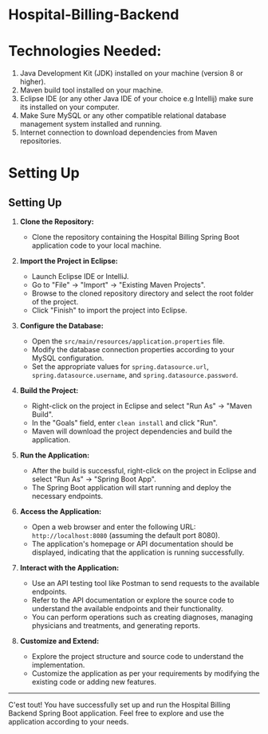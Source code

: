 # Hospital-Billing-Backend

# Technologies Needed:

1) Java Development Kit (JDK) installed on your machine (version 8 or higher).
2) Maven build tool installed on your machine.
3) Eclipse IDE (or any other Java IDE of your choice e.g Intellij) make sure its installed on your computer.
4) Make Sure MySQL or any other compatible relational database management system installed and running.
5) Internet connection to download dependencies from Maven repositories.

# Setting Up 


## Setting Up

1. **Clone the Repository:**
   - Clone the repository containing the Hospital Billing Spring Boot application code to your local machine.

2. **Import the Project in Eclipse:**
   - Launch Eclipse IDE or IntelliJ.
   - Go to "File" -> "Import" -> "Existing Maven Projects".
   - Browse to the cloned repository directory and select the root folder of the project.
   - Click "Finish" to import the project into Eclipse.

3. **Configure the Database:**
   - Open the `src/main/resources/application.properties` file.
   - Modify the database connection properties according to your MySQL configuration.
   - Set the appropriate values for `spring.datasource.url`, `spring.datasource.username`, and `spring.datasource.password`.

4. **Build the Project:**
   - Right-click on the project in Eclipse and select "Run As" -> "Maven Build".
   - In the "Goals" field, enter `clean install` and click "Run".
   - Maven will download the project dependencies and build the application.

5. **Run the Application:**
   - After the build is successful, right-click on the project in Eclipse and select "Run As" -> "Spring Boot App".
   - The Spring Boot application will start running and deploy the necessary endpoints.

6. **Access the Application:**
   - Open a web browser and enter the following URL: `http://localhost:8080` (assuming the default port 8080).
   - The application's homepage or API documentation should be displayed, indicating that the application is running successfully.

7. **Interact with the Application:**
   - Use an API testing tool like Postman to send requests to the available endpoints.
   - Refer to the API documentation or explore the source code to understand the available endpoints and their functionality.
   - You can perform operations such as creating diagnoses, managing physicians and treatments, and generating reports.

8. **Customize and Extend:**
   - Explore the project structure and source code to understand the implementation.
   - Customize the application as per your requirements by modifying the existing code or adding new features.

---

C'est tout! You have successfully set up and run the Hospital Billing Backend Spring Boot application. Feel free to explore and use the application according to your needs.
